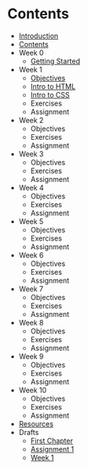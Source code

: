 # Contents

* [Introduction](README.md)
* [Contents](SUMMARY.md)
* Week 0
  * [Getting Started](getting-started.md)
* Week 1
   * [Objectives]()
   * [Intro to HTML](intro-html.md)
   * [Intro to CSS](intro-css.md)
   * Exercises
   * Assignment
* Week 2
   * Objectives
   * Exercises
   * Assignment
* Week 3
   * Objectives
   * Exercises
   * Assignment
* Week 4
   * Objectives
   * Exercises
   * Assignment
* Week 5
   * Objectives
   * Exercises
   * Assignment
* Week 6
   * Objectives
   * Exercises
   * Assignment
* Week 7
   * Objectives
   * Exercises
   * Assignment
* Week 8
   * Objectives
   * Exercises
   * Assignment
* Week 9
   * Objectives
   * Exercises
   * Assignment
* Week 10
   * Objectives
   * Exercises
   * Assignment
* [Resources](resources.md)
* Drafts
   * [First Chapter](chapter1.md)
   * [Assignment 1](week-one-assignment.md)
   * [Week 1](week-one.md)
